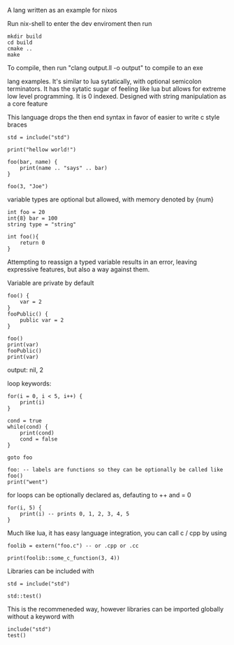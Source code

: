 A lang written as an example for nixos

Run nix-shell to enter the dev enviroment then run

```
mkdir build
cd build
cmake ..
make
```

To compile, then run "clang output.ll -o output" to compile to an exe

lang examples. It's similar to lua sytatically, with optional semicolon terminators. It has the sytatic sugar of feeling like lua but allows for extreme low level programming. It is 0 indexed. Designed with string manipulation as a core feature

This language drops the then end syntax in favor of easier to write c style braces

```
std = include("std")

print("hellow world!")
```

```
foo(bar, name) {
    print(name .. "says" .. bar)
}

foo(3, "Joe")
```

variable types are optional but allowed, with memory denoted by {num}

```
int foo = 20
int{8} bar = 100
string type = "string"

int foo(){
    return 0
}
```

Attempting to reassign a typed variable results in an error, leaving expressive features, but also a way against them.

Variable are private by default

```
foo() {
    var = 2
}
fooPublic() {
    public var = 2
}

foo()
print(var)
fooPublic()
print(var)
```
output: nil, 2

loop keywords:
```
for(i = 0, i < 5, i++) {
    print(i)
}

cond = true
while(cond) {
    print(cond)
    cond = false
}

goto foo

foo: -- labels are functions so they can be optionally be called like foo()
print("went")
```

for loops can be optionally declared as, defauting to ++ and = 0

```
for(i, 5) {
    print(i) -- prints 0, 1, 2, 3, 4, 5
}
```

Much like lua, it has easy language integration, you can call c / cpp by using

```
foolib = extern("foo.c") -- or .cpp or .cc

print(foolib::some_c_function(3, 4))
```

Libraries can be included with
```
std = include("std")

std::test()
```
This is the recommeneded way, however libraries can be imported globally without a keyword with

```
include("std")
test()
```